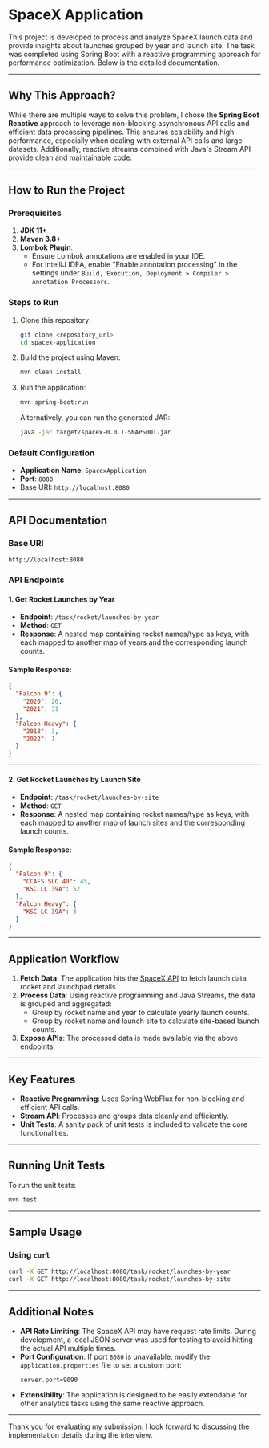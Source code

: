 
# SpaceX Application

This project is developed to process and analyze SpaceX launch data and provide insights about launches grouped by year and launch site. The task was completed using Spring Boot with a reactive programming approach for performance optimization. Below is the detailed documentation.

---

## Why This Approach?

While there are multiple ways to solve this problem, I chose the **Spring Boot Reactive** approach to leverage non-blocking asynchronous API calls and efficient data processing pipelines. This ensures scalability and high performance, especially when dealing with external API calls and large datasets. Additionally, reactive streams combined with Java's Stream API provide clean and maintainable code.

---

## How to Run the Project

### Prerequisites
1. **JDK 11+**
2. **Maven 3.8+**
3. **Lombok Plugin**:
   - Ensure Lombok annotations are enabled in your IDE.
   - For IntelliJ IDEA, enable "Enable annotation processing" in the settings under `Build, Execution, Deployment > Compiler > Annotation Processors`.

### Steps to Run
1. Clone this repository:
   ```bash
   git clone <repository_url>
   cd spacex-application
   ```
2. Build the project using Maven:
   ```bash
   mvn clean install
   ```
3. Run the application:
   ```bash
   mvn spring-boot:run
   ```
   Alternatively, you can run the generated JAR:
   ```bash
   java -jar target/spacex-0.0.1-SNAPSHOT.jar
   ```

### Default Configuration
- **Application Name**: `SpacexApplication`
- **Port**: `8080`
- Base URI: `http://localhost:8080`

---

## API Documentation

### Base URI
`http://localhost:8080`

### API Endpoints
#### 1. Get Rocket Launches by Year
- **Endpoint**: `/task/rocket/launches-by-year`
- **Method**: `GET`
- **Response**: A nested map containing rocket names/type as keys, with each mapped to another map of years and the corresponding launch counts.

#### Sample Response:
```json
{
  "Falcon 9": {
    "2020": 26,
    "2021": 31
  },
  "Falcon Heavy": {
    "2018": 3,
    "2022": 1
  }
}
```

---

#### 2. Get Rocket Launches by Launch Site
- **Endpoint**: `/task/rocket/launches-by-site`
- **Method**: `GET`
- **Response**: A nested map containing rocket names/type as keys, with each mapped to another map of launch sites and the corresponding launch counts.

#### Sample Response:
```json
{
  "Falcon 9": {
    "CCAFS SLC 40": 45,
    "KSC LC 39A": 52
  },
  "Falcon Heavy": {
    "KSC LC 39A": 3
  }
}
```

---

## Application Workflow

1. **Fetch Data**: The application hits the [SpaceX API](https://github.com/r-spacex/SpaceX-API) to fetch launch data, rocket and launchpad details.
2. **Process Data**: Using reactive programming and Java Streams, the data is grouped and aggregated:
   - Group by rocket name and year to calculate yearly launch counts.
   - Group by rocket name and launch site to calculate site-based launch counts.
3. **Expose APIs**: The processed data is made available via the above endpoints.

---

## Key Features

- **Reactive Programming**: Uses Spring WebFlux for non-blocking and efficient API calls.
- **Stream API**: Processes and groups data cleanly and efficiently.
- **Unit Tests**: A sanity pack of unit tests is included to validate the core functionalities.

---

## Running Unit Tests

To run the unit tests:
```bash
mvn test
```

---

## Sample Usage

### Using `curl`
```bash
curl -X GET http://localhost:8080/task/rocket/launches-by-year
curl -X GET http://localhost:8080/task/rocket/launches-by-site
```
---

## Additional Notes

- **API Rate Limiting**: The SpaceX API may have request rate limits. During development, a local JSON server was used for testing to avoid hitting the actual API multiple times.
- **Port Configuration**: If port `8080` is unavailable, modify the `application.properties` file to set a custom port:
  ```properties
  server.port=9090
  ```
- **Extensibility**: The application is designed to be easily extendable for other analytics tasks using the same reactive approach.

---

Thank you for evaluating my submission. I look forward to discussing the implementation details during the interview.
